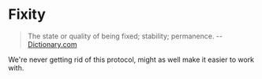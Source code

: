 # Fixity
> The state or quality of being fixed; stability; permanence.
> -- [Dictionary.com](https://www.dictionary.com/browse/fixity)

We're never getting rid of this protocol, might as well make it easier to work with.